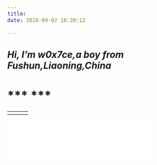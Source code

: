 ```yaml
---
title: 
date: 2018-09-02 18:20:12

---
```



## ***Hi, I’m w0x7ce,a boy from Fushun,Liaoning,China***


# *** *** # 
|     |  |    |
| :------- | ----: | :---: | 
|  |    |      |

<iframe frameborder="no" border="0" marginwidth="0" marginheight="0" width=330 height=86 src="//music.163.com/outchain/player?type=2&id=1427687&auto=1&height=66"></iframe>
